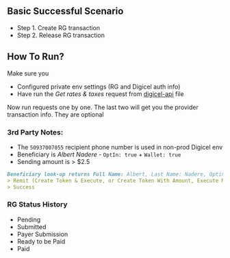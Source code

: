 ## Basic Successful Scenario

- Step 1. Create RG transaction
- Step 2. Release RG transaction

## How To Run?

Make sure you
- Configured private env settings (RG and Digicel auth info)
- Have run the _Get rates & taxes_ request from [digicel-api]() file

Now run requests one by one. The last two will get you the provider transaction info. They are optional

### 3rd Party Notes:

- The `50937007055` recipient phone number is used in non-prod Digicel env
- Beneficiary is _Albert Nadere_ - `OptIn: true` + `Wallet: true`
- Sending amount is > $2.5

```md
Beneficiary look-up returns Full Name: Albert, Last Name: Nadere, Optin: true and Wallet: True
> Remit (Create Token & Execute, or Create Token With Amount, Execute Money Delivery)
> Success 
```

### RG Status History

- Pending
- Submitted
- Payer Submission
- Ready to be Paid
- Paid